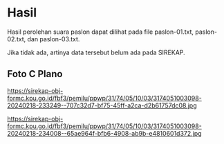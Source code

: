 # Hasil

Hasil perolehan suara paslon dapat dilihat pada file paslon-01.txt, paslon-02.txt, dan paslon-03.txt.

Jika tidak ada, artinya data tersebut belum ada pada SIREKAP.

## Foto C Plano

https://sirekap-obj-formc.kpu.go.id/fbf3/pemilu/ppwp/31/74/05/10/03/3174051003098-20240218-233249--707c32d7-bf75-45ff-a2ca-d2b61757dc08.jpg

https://sirekap-obj-formc.kpu.go.id/fbf3/pemilu/ppwp/31/74/05/10/03/3174051003098-20240218-234008--65ae964f-bfb6-4908-ab9b-e4810601d372.jpg
